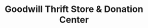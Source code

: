 ---
title: "Goodwill Thrift Store & Donation Center"
url: /moore/goodwill-thrift-store-and-donation-center/
shop: charity
---